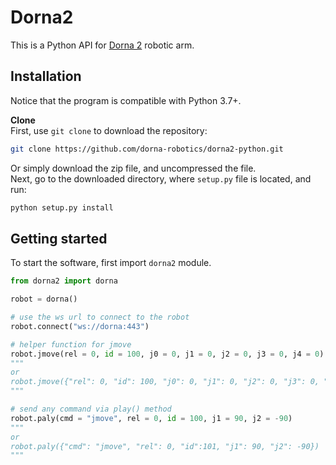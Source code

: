 # Dorna2 
This is a Python API for [Dorna 2][dorna] robotic arm.

## Installation
Notice that the program is compatible with Python 3.7+.

**Clone**  
First, use `git clone` to download the repository:  
```bash
git clone https://github.com/dorna-robotics/dorna2-python.git
```
Or simply download the zip file, and uncompressed the file.  
Next, go to the downloaded directory, where `setup.py` file is located, and run:
```bash
python setup.py install
```
## Getting started
To start the software, first import `dorna2` module.
``` python
from dorna2 import dorna

robot = dorna()

# use the ws url to connect to the robot
robot.connect("ws://dorna:443")

# helper function for jmove
robot.jmove(rel = 0, id = 100, j0 = 0, j1 = 0, j2 = 0, j3 = 0, j4 = 0)
"""
or 
robot.jmove({"rel": 0, "id": 100, "j0": 0, "j1": 0, "j2": 0, "j3": 0, "j4": 0}) 
"""

# send any command via play() method
robot.paly(cmd = "jmove", rel = 0, id = 100, j1 = 90, j2 = -90)
"""
or 
robot.paly({"cmd": "jmove", "rel": 0, "id":101, "j1": 90, "j2": -90}) 
"""  
```  
  
[dorna]: https://dorna.ai/
